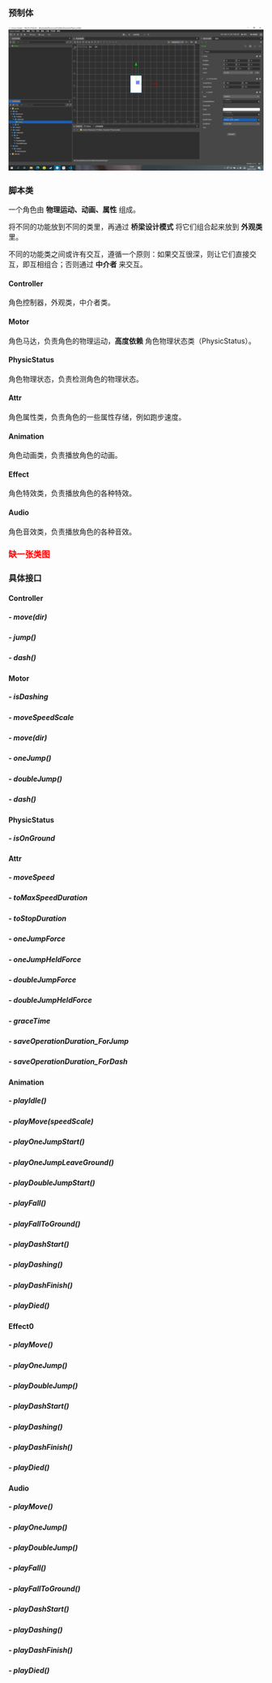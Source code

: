 ### 预制体

![image-20211122233845224](角色系统.assets/image-20211122233845224.png)



### 脚本类

一个角色由 **物理运动、动画、属性** 组成。

将不同的功能放到不同的类里，再通过 **桥梁设计模式** 将它们组合起来放到 **外观类** 里。

不同的功能类之间或许有交互，遵循一个原则：如果交互很深，则让它们直接交互，即互相组合；否则通过 **中介者** 来交互。



#### Controller

角色控制器，外观类，中介者类。

#### Motor

角色马达，负责角色的物理运动，**高度依赖** 角色物理状态类（PhysicStatus）。

#### PhysicStatus

角色物理状态，负责检测角色的物理状态。

#### Attr

角色属性类，负责角色的一些属性存储，例如跑步速度。

#### Animation

角色动画类，负责播放角色的动画。

#### Effect

角色特效类，负责播放角色的各种特效。

#### Audio

角色音效类，负责播放角色的各种音效。



### <font color = red>缺一张类图</font>



### 具体接口

#### Controller

##### - move(dir)

##### - jump()

##### - dash()

#### Motor

##### - isDashing

##### - moveSpeedScale

##### - move(dir)

##### - oneJump()

##### - doubleJump()

##### - dash()

#### PhysicStatus

##### - isOnGround

#### Attr

##### - moveSpeed

##### - toMaxSpeedDuration

##### - toStopDuration

##### - oneJumpForce

##### - oneJumpHeldForce

##### - doubleJumpForce

##### - doubleJumpHeldForce

##### - graceTime

##### - saveOperationDuration_ForJump

##### - saveOperationDuration_ForDash

#### Animation

##### - playIdle()

##### - playMove(speedScale)

##### - playOneJumpStart()

##### - playOneJumpLeaveGround()

##### - playDoubleJumpStart()

##### - playFall()

##### - playFallToGround()

##### - playDashStart()

##### - playDashing()

##### - playDashFinish()

##### - playDied()

#### Effect0

##### - playMove()

##### - playOneJump()

##### - playDoubleJump()

##### - playDashStart()

##### - playDashing()

##### - playDashFinish()

##### - playDied()

#### Audio

##### - playMove()

##### - playOneJump()

##### - playDoubleJump()

##### - playFall()

##### - playFallToGround()

##### - playDashStart()

##### - playDashing()

##### - playDashFinish()

##### - playDied()